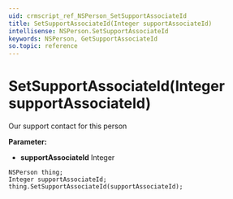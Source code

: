 ```yaml
---
uid: crmscript_ref_NSPerson_SetSupportAssociateId
title: SetSupportAssociateId(Integer supportAssociateId)
intellisense: NSPerson.SetSupportAssociateId
keywords: NSPerson, GetSupportAssociateId
so.topic: reference
---
```


# SetSupportAssociateId(Integer supportAssociateId)

Our support contact for this person

**Parameter:** 
* **supportAssociateId** Integer

```crmscript
NSPerson thing;
Integer supportAssociateId;
thing.SetSupportAssociateId(supportAssociateId);
```

